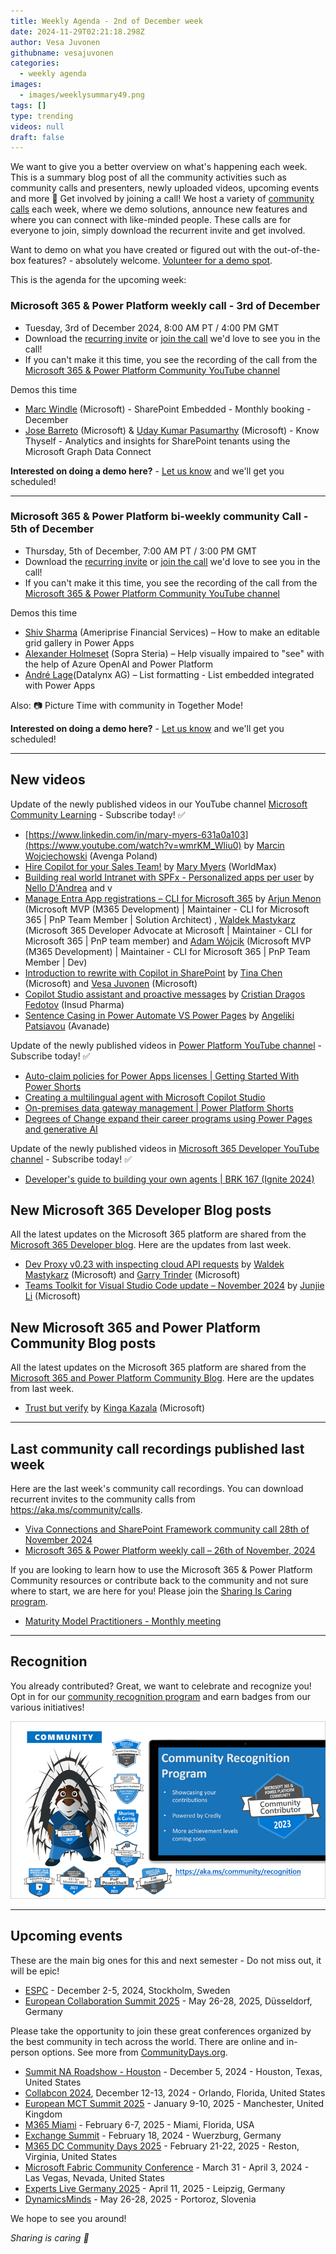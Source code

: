```yaml
---
title: Weekly Agenda - 2nd of December week
date: 2024-11-29T02:21:18.298Z
author: Vesa Juvonen
githubname: vesajuvonen
categories:
  - weekly agenda
images:
  - images/weeklysummary49.png
tags: []
type: trending
videos: null
draft: false
---
```


We want to give you a better overview on what's happening each week. This is a summary blog post of all the community activities such as community calls and presenters, newly uploaded videos, upcoming events and more 🚀 
Get involved by joining a call! We host a variety of [community calls](https://aka.ms/community/calls) each week, where we demo solutions, announce new features and where you can connect with like-minded people. These calls are for everyone to join, simply download the recurrent invite and get involved. 

Want to demo on what you have created or figured out with the out-of-the-box features? - absolutely welcome. [Volunteer for a demo spot](https://aka.ms/community/request/demo).

This is the agenda for the upcoming week:

### Microsoft 365 & Power Platform weekly call - 3rd of December

* Tuesday, 3rd of December 2024, 8:00 AM PT / 4:00 PM GMT
* Download the [recurring invite](https://aka.ms/m365-dev-call) or [join the call](https://aka.ms/m365-dev-call-join) we'd love to see you in the call!
* If you can't make it this time, you see the recording of the call from the [Microsoft 365 & Power Platform Community YouTube channel](https://www.youtube.com/playlist?list=PLR9nK3mnD-OUQOW86tT5dkCRQAVGY7DlH)

Demos this time

* [Marc Windle](https://www.linkedin.com/in/marc-windle-908b3055/) (Microsoft) - SharePoint Embedded - Monthly booking - December
* [Jose Barreto](https://www.linkedin.com/in/josebarreto/)  (Microsoft) & [Uday Kumar Pasumarthy](https://www.linkedin.com/in/udaykp/)  (Microsoft) -  Know Thyself - Analytics and insights for SharePoint tenants using the Microsoft Graph Data Connect

**Interested on doing a demo here?** - [Let us know](https://aka.ms/community/request/demo) and we'll get you scheduled!

---

### Microsoft 365 & Power Platform bi-weekly community Call - 5th of December

* Thursday, 5th of December, 7:00 AM PT / 3:00 PM GMT
* Download the [recurring invite](https://aka.ms/spdev-sig-call) or [join the call](https://aka.ms/spdev-sig-call-join) we'd love to see you in the call!
* If you can't make it this time, you see the recording of the call from the [Microsoft 365 & Power Platform Community YouTube channel](https://www.youtube.com/watch?v=gAqUr9wa2_0&list=PLR9nK3mnD-OURfm5Ypu-wK52cxBv_gXCA)

Demos this time

* [Shiv Sharma](https://www.linkedin.com/in/shiv-sharma%E2%9C%85-b07050162/) (Ameriprise Financial Services) – How to make an editable grid gallery in Power Apps
* [Alexander Holmeset](https://www.linkedin.com/in/alexander-holmeset/) (Sopra Steria) – Help visually impaired to "see" with the help of Azure OpenAI and Power Platform
* [André Lage](https://www.linkedin.com/in/antoniolage/)(Datalynx AG) – List formatting - List embedded integrated with Power Apps

Also: 📷 Picture Time with community in Together Mode!

**Interested on doing a demo here?** - [Let us know](https://aka.ms/community/request/demo) and we'll get you scheduled!

---

## New videos 

Update of the newly published videos in our YouTube channel [Microsoft Community Learning](https://www.youtube.com/@MicrosoftCommunityLearning) - Subscribe today! ✅

* [https://www.linkedin.com/in/mary-myers-631a0a103](https://www.youtube.com/watch?v=wmrKM_Wliu0) by [Marcin Wojciechowski](https://www.linkedin.com/in/marcin-wojciechowski-17168276/) (Avenga Poland) 
* [Hire Copilot for your Sales Team!](https://www.youtube.com/watch?v=LeNtNRJ69RY) by [Mary Myers](https://www.linkedin.com/in/mary-myers-631a0a103) (WorldMax) 
* [Building real world Intranet with SPFx - Personalized apps per user](https://www.youtube.com/watch?v=FF-58I1qPvc) by  [Nello D'Andrea](https://www.linkedin.com/in/nello-d-andrea)   and v​ 
* [Manage Entra App registrations – CLI for Microsoft 365](https://www.youtube.com/watch?v=a1I0OvbmP_8) by [Arjun Menon](https://www.linkedin.com/in/arjunumenon/) (Microsoft MVP (M365 Development) | Maintainer - CLI for Microsoft 365 | PnP Team Member | Solution Architect) , [Waldek Mastykarz](https://www.linkedin.com/in/waldekmastykarz) (Microsoft 365 Developer Advocate at Microsoft | Maintainer - CLI for Microsoft 365 | PnP team member)  and [Adam Wójcik](https://www.linkedin.com/in/adam-w%c3%b3jcik-9b7777a6) (Microsoft MVP (M365 Development) | Maintainer - CLI for Microsoft 365 | PnP Team Member | Dev) 
* [Introduction to rewrite with Copilot in SharePoint](https://www.youtube.com/watch?v=t2uhmnQ1Jzo) by [Tina Chen](https://www.linkedin.com/in/tina-chen-microsoft) (Microsoft) and 
[Vesa Juvonen](https://www.linkedin.com/in/vesajuvonen) (Microsoft)  
* [Copilot Studio assistant and proactive messages](https://www.youtube.com/watch?v=gkDmC6Bfdy8) by [Cristian Dragos Fedotov](https://www.linkedin.com/in/cristianfedotov) (Insud Pharma)
*   [Sentence Casing in Power Automate VS Power Pages](https://www.youtube.com/watch?v=Q6alHIdSDl8) by [Angeliki Patsiavou](https://www.linkedin.com/in/angeliki-patsiavou) (Avanade)

Update of the newly published videos in [Power Platform YouTube channel](https://www.youtube.com/@mspowerplatform) - Subscribe today! ✅

* [Auto-claim policies for Power Apps licenses | Getting Started With Power Shorts](https://www.youtube.com/watch?v=Yohjv507l6s)
* [Creating a multilingual agent with Microsoft Copilot Studio](https://www.youtube.com/watch?v=Fq0Yja3-Yj4)
* [On-premises data gateway management | Power Platform Shorts](https://www.youtube.com/watch?v=5GDTqnYQPag)
* [Degrees of Change expand their career programs using Power Pages and generative AI](https://www.youtube.com/watch?v=deAeui3jBVc)


Update of the newly published videos in [Microsoft 365 Developer YouTube channel](https://www.youtube.com/@Microsoft365Developer) - Subscribe today! ✅

* [Developer's guide to building your own agents | BRK 167 (Ignite 2024)](https://www.youtube.com/watch?v=yb72XC3ujdI)


## New Microsoft 365 Developer Blog posts

All the latest updates on the Microsoft 365 platform are shared from the [Microsoft 365 Developer blog](https://devblogs.microsoft.com/microsoft365dev/). Here are the updates from last week.

* [Dev Proxy v0.23 with inspecting cloud API requests](https://devblogs.microsoft.com/microsoft365dev/dev-proxy-v0-23-with-inspecting-cloud-api-requests/) by 
[Waldek Mastykarz](https://www.linkedin.com/in/waldekmastykarz/) (Microsoft) and [Garry Trinder](https://www.linkedin.com/in/garry-trinder/) (Microsoft)
* [Teams Toolkit for Visual Studio Code update – November 2024](https://devblogs.microsoft.com/microsoft365dev/teams-toolkit-for-visual-studio-code-update-november-2024/) by [Junjie Li](https://www.linkedin.com/in/junjieli0909/) (Microsoft)


## New Microsoft 365 and Power Platform Community Blog posts

All the latest updates on the Microsoft 365 platform are shared from the [Microsoft 365 and Power Platform Community Blog](https://pnp.github.io/blog/). Here are the updates from last week.

* [Trust but verify](https://pnp.github.io/blog/post/spfx-solutions-as-spyware-part2/) by [Kinga Kazala](https://www.linkedin.com/in/kingakazala/) (Microsoft)
 

---

## Last community call recordings published last week

Here are the last week's community call recordings. You can download recurrent invites to the community calls from https://aka.ms/community/calls.

* [Viva Connections and SharePoint Framework community call 28th of November 2024](https://www.youtube.com/watch?v=5i1teCAAmXk)
* [Microsoft 365 & Power Platform weekly call – 26th of November, 2024](https://www.youtube.com/watch?v=xtRS_KOkRjA)


If you are looking to learn how to use the Microsoft 365 & Power Platform Community resources or contribute back to the community and not sure where to start, we are here for you! Please join the [Sharing Is Caring program](https://pnp.github.io/sharing-is-caring/).

* [Maturity Model Practitioners - Monthly meeting](https://aka.ms/mm4m365/invite)

---

## Recognition

You already contributed? Great, we want to celebrate and recognize you! Opt in for our [community recognition program](https://pnp.github.io/recognitionprogram/) and earn badges from our various initiatives! 

![together-221201.png](images/community-recognization-program.png)

---

## Upcoming events

These are the main big ones for this and next semester - Do not miss out, it will be epic!

* [ESPC](https://www.sharepointeurope.com/) - December 2-5, 2024, Stockholm, Sweden
* [European Collaboration Summit 2025](https://collabsummit.eu/) - May 26-28, 2025, Düsseldorf, Germany

Please take the opportunity to join these great conferences organized by the best community in tech across the world. There are online and in-person options. See more from [CommunityDays.org](https://www.communitydays.org/).


* [Summit NA Roadshow - Houston](https://www.communitydays.org/event/2024-12-05/summit-na-roadshow-houston) - December 5, 2024 - Houston, Texas, United States
* [Collabcon 2024](https://www.communitydays.org/event/2024-12-12/collabcon-2024), December 12-13, 2024 - Orlando, Florida, United States
* [European MCT Summit 2025](https://www.communitydays.org/event/2025-01-09/european-mct-summit-2025) - January 9-10, 2025 - Manchester, United Kingdom
* [M365 Miami](https://www.communitydays.org/event/2025-02-06/m365-miami) - February 6-7, 2025 - Miami, Florida, USA
* [Exchange Summit](https://www.communitydays.org/event/2025-02-18/exchange-summit-2025) - February 18, 2024 - Wuerzburg, Germany
* [M365 DC Community Days 2025](https://www.communitydays.org/event/2025-02-21/m365-dc-community-days-2025) - February 21-22, 2025 - Reston, Virginia, United States
* [Microsoft Fabric Community Conference](https://www.communitydays.org/event/2025-03-31/microsoft-fabric-community-conference) - March 31 - April 3, 2024 - Las Vegas, Nevada, United States
* [Experts Live Germany 2025](https://www.communitydays.org/event/2025-04-11/experts-live-germany-2025) - April 11, 2025 - Leipzig, Germany
* [DynamicsMinds](https://www.communitydays.org/event/2025-05-26/dynamicsminds-2025) - May 26-28, 2025 - Portoroz, Slovenia

We hope to see you around!

_Sharing is caring 🧡_
